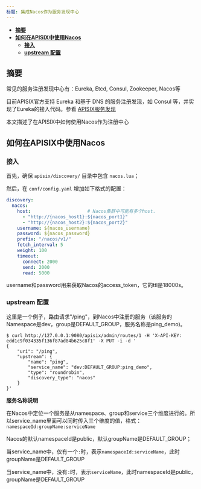 ```yaml
---
标题: 集成Nacos作为服务发现中心
---
```

<!--
#
# Licensed to the Apache Software Foundation (ASF) under one or more
# contributor license agreements.  See the NOTICE file distributed with
# this work for additional information regarding copyright ownership.
# The ASF licenses this file to You under the Apache License, Version 2.0
# (the "License"); you may not use this file except in compliance with
# the License.  You may obtain a copy of the License at
#
#     http://www.apache.org/licenses/LICENSE-2.0
#
# Unless required by applicable law or agreed to in writing, software
# distributed under the License is distributed on an "AS IS" BASIS,
# WITHOUT WARRANTIES OR CONDITIONS OF ANY KIND, either express or implied.
# See the License for the specific language governing permissions and
# limitations under the License.
#
-->

* [**摘要**](#摘要)
* [**如何在APISIX中使用Nacos**](#如何在APISIX中使用Nacos)
    * [**接入**](#接入)
    * [**upstream 配置**](#upstream-配置)

## 摘要

常见的服务注册发现中心有：Eureka, Etcd, Consul, Zookeeper, Nacos等

目前APISIX官方支持 Eureka 和基于 DNS 的服务注册发现，如 Consul 等，并实现了Eureka的接入代码。参看 [APISIX服务发现](https://github.com/apache/apisix/blob/master/docs/zh/latest/discovery.md)

本文描述了在APISIX中如何使用Nacos作为注册中心

## 如何在APISIX中使用Nacos

### 接入

首先，确保 `apisix/discovery/` 目录中包含 `nacos.lua`；

然后，在 `conf/config.yaml` 增加如下格式的配置：

```yaml
discovery:                     
  nacos:
    host:                     # Nacos集群中可能有多个host.
      - "http://{nacos_host1}:${nacos_port1}"
      - "http://{nacos_host2}:${nacos_port2}"
    username: ${nacos_username}
    password: ${nacos_password}
    prefix: "/nacos/v1/"
    fetch_interval: 5           
    weight: 100                 
    timeout:
      connect: 2000             
      send: 2000               
      read: 5000               
```

username和password用来获取Nacos的access_token，它的ttl是18000s。

### upstream 配置

这里是一个例子，路由请求"/ping"，到Nacos中注册的服务（该服务的Namespace是dev，group是DEFAULT_GROUP，服务名称是ping_demo)。

```shell
$ curl http://127.0.0.1:9080/apisix/admin/routes/1 -H 'X-API-KEY: edd1c9f034335f136f87ad84b625c8f1' -X PUT -i -d '
{
    "uri": "/ping",
    "upstream": {
        "name": "ping",
        "service_name": "dev:DEFAULT_GROUP:ping_demo",
        "type": "roundrobin",
        "discovery_type": "nacos"
    }
}'
```
**服务名称说明**

在Nacos中定位一个服务是从namespace、group和service三个维度进行的。所以service_name里面可以同时传入三个维度的值，格式：`namespaceId:groupName:serviceName`

Nacos的默认namespaceId是public，默认groupName是DEFAULT_GROUP；

当service_name中，仅有一个`:`时，表示`namespaceId:serviceName`，此时groupName是DEFAULT_GROUP

当service_name中，没有`:`时，表示`serviceName`，此时namespaceId是public，groupName是DEFAULT_GROUP
